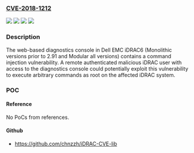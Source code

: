 ### [CVE-2018-1212](https://cve.mitre.org/cgi-bin/cvename.cgi?name=CVE-2018-1212)
![](https://img.shields.io/static/v1?label=Product&message=iDRAC6%20(Modular)&color=blue)
![](https://img.shields.io/static/v1?label=Product&message=iDRAC6%20(Monolithic)&color=blue)
![](https://img.shields.io/static/v1?label=Version&message=n%2Fa&color=blue)
![](https://img.shields.io/static/v1?label=Vulnerability&message=Authenticated%20remote%20code%20execution%20command%20injection%20vulnerability.%20&color=brighgreen)

### Description

The web-based diagnostics console in Dell EMC iDRAC6 (Monolithic versions prior to 2.91 and Modular all versions) contains a command injection vulnerability. A remote authenticated malicious iDRAC user with access to the diagnostics console could potentially exploit this vulnerability to execute arbitrary commands as root on the affected iDRAC system.

### POC

#### Reference
No PoCs from references.

#### Github
- https://github.com/chnzzh/iDRAC-CVE-lib

